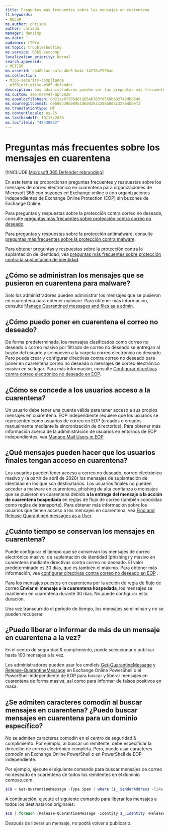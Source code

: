 ```yaml
---
title: Preguntas más frecuentes sobre los mensajes en cuarentena
f1.keywords:
- NOCSH
ms.author: chrisda
author: chrisda
manager: dansimp
ms.date: ''
audience: ITPro
ms.topic: troubleshooting
ms.service: O365-seccomp
localization_priority: Normal
search.appverid:
- MET150
ms.assetid: c440b2ac-cafa-4be5-ba4c-14278a7990ae
ms.collection:
- M365-security-compliance
- m365initiative-m365-defender
description: Los administradores pueden ver las preguntas más frecuentes y las respuestas sobre los mensajes en cuarentena en Exchange Online Protection (EOP).
ms.custom: seo-marvel-apr2020
ms.openlocfilehash: 0d21ae67295d0186546783fd56bb602742db0649
ms.sourcegitcommit: de600339b08951d6dd3933288a8da2327a4b6ef3
ms.translationtype: MT
ms.contentlocale: es-ES
ms.lasthandoff: 10/13/2020
ms.locfileid: "48430852"
---
```

# <a name="quarantined-messages-faq"></a>Preguntas más frecuentes sobre los mensajes en cuarentena

[!INCLUDE [Microsoft 365 Defender rebranding](../includes/microsoft-defender-for-office.md)]


En este tema se proporcionan preguntas frecuentes y respuestas sobre los mensajes de correo electrónico en cuarentena para organizaciones de Microsoft 365 con buzones en Exchange online o con organizaciones independientes de Exchange Online Protection (EOP) sin buzones de Exchange Online.

Para preguntas y respuestas sobre la protección contra correo no deseado, consulte [preguntas más frecuentes sobre protección contra correo no deseado](anti-spam-protection-faq.md).

Para preguntas y respuestas sobre la protección antimalware, consulte [preguntas más frecuentes sobre la protección contra malware](anti-malware-protection-faq-eop.md).

Para obtener preguntas y respuestas sobre la protección contra la suplantación de identidad, vea [preguntas más frecuentes sobre protección contra la suplantación de identidad](anti-spoofing-protection-faq.md).

## <a name="how-do-i-manage-messages-that-were-quarantined-for-malware"></a>¿Cómo se administran los mensajes que se pusieron en cuarentena para malware?

Solo los administradores pueden administrar los mensajes que se pusieron en cuarentena para obtener malware. Para obtener más información, consulte [Manage Quarantined messages and files as a admin](manage-quarantined-messages-and-files.md).

## <a name="how-do-i-quarantine-spam"></a>¿Cómo puedo poner en cuarentena el correo no deseado?

De forma predeterminada, los mensajes clasificados como correo no deseado o correo masivo por filtrado de correo no deseado se entregan al buzón del usuario y se mueven a la carpeta correo electrónico no deseado. Pero puede crear y configurar directivas contra correo no deseado para poner en cuarentena correo no deseado o mensajes de correo electrónico masivo en su lugar. Para más información, consulte [Configurar directivas contra correo electrónico no deseado en EOP](configure-your-spam-filter-policies.md).

## <a name="how-do-i-give-users-access-to-the-quarantine"></a>¿Cómo se concede a los usuarios acceso a la cuarentena?

Un usuario debe tener una cuenta válida para tener acceso a sus propios mensajes en cuarentena. EOP independiente requiere que los usuarios se representen como usuarios de correo en EOP (creados o creados manualmente mediante la sincronización de directorios). Para obtener más información acerca de la administración de usuarios en entornos de EOP independientes, vea [Manage Mail Users in EOP](manage-mail-users-in-eop.md).

## <a name="what-messages-can-end-users-access-in-quarantine"></a>¿Qué mensajes pueden hacer que los usuarios finales tengan acceso en cuarentena?

Los usuarios pueden tener acceso a correo no deseado, correo electrónico masivo y (a partir de abril de 2020) los mensajes de suplantación de identidad en los que son destinatarios. Los usuarios finales no pueden acceder a malware en cuarentena, phishing de alta confianza o mensajes que se pusieron en cuarentena debido **a la entrega del mensaje a la acción de cuarentena hospedada** en reglas de flujo de correo (también conocidas como reglas de transporte). Para obtener más información sobre los usuarios que tienen acceso a los mensajes en cuarentena, vea [Find and Release Quarantined messages as a User](find-and-release-quarantined-messages-as-a-user.md).

## <a name="how-long-are-messages-kept-in-the-quarantine"></a>¿Cuánto tiempo se conservan los mensajes en cuarentena?

Puede configurar el tiempo que se conservan los mensajes de correo electrónico masivo, de suplantación de identidad (phishing) y masivo en cuarentena mediante directivas contra correo no deseado. El valor predeterminado es 30 días, que es también el máximo. Para obtener más información, vea [configurar directivas contra correo no deseado en EOP](configure-your-spam-filter-policies.md) .

Para los mensajes puestos en cuarentena por la acción de regla de flujo de correo **Enviar el mensaje a la cuarentena hospedada**, los mensajes se mantienen en cuarentena durante 30 días. No puede configurar esta duración.

Una vez transcurrido el período de tiempo, los mensajes se eliminan y no se pueden recuperar.

## <a name="can-i-release-or-report-more-than-one-quarantined-message-at-a-time"></a>¿Puedo liberar o informar de más de un mensaje en cuarentena a la vez?

En el centro de seguridad & cumplimiento, puede seleccionar y publicar hasta 100 mensajes a la vez.

Los administradores pueden usar los cmdlets [Get-QuarantineMessage](https://docs.microsoft.com/powershell/module/exchange/get-quarantinemessage) y [Release-QuarantineMessage](https://docs.microsoft.com/powershell/module/exchange/release-quarantinemessage) en Exchange Online PowerShell o el PowerShell independiente de EOP para buscar y liberar mensajes en cuarentena de forma masiva, así como para informar de falsos positivos en masa.

## <a name="are-wildcards-supported-when-searching-for-quarantined-messages-can-i-search-for-quarantined-messages-for-a-specific-domain"></a>¿Se admiten caracteres comodín al buscar mensajes en cuarentena? ¿Puedo buscar mensajes en cuarentena para un dominio específico?

No se admiten caracteres comodín en el centro de seguridad & cumplimiento. Por ejemplo, al buscar un remitente, debe especificar la dirección de correo electrónico completa. Pero, puede usar caracteres comodín en Exchange Online PowerShell o en PowerShell de EOP independiente.

Por ejemplo, ejecute el siguiente comando para buscar mensajes de correo no deseado en cuarentena de todos los remitentes en el dominio contoso.com:

```powershell
$CQ = Get-QuarantineMessage -Type Spam | where {$_.SenderAddress -like "*@contoso.com"}
```

A continuación, ejecute el siguiente comando para liberar los mensajes a todos los destinatarios originales:

```powershell
$CQ | foreach {Release-QuarantineMessage -Identity $_.Identity -ReleaseToAll}
```

Después de liberar un mensaje, no podrá volver a publicarlo.
